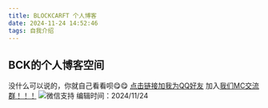 ```yaml
---
title: BLOCKCARFT 个人博客
date: 2024-11-24 14:52:46
tags: 自我介绍
---
```

## BCK的个人博客空间
没什么可以说的，你就自己看看呗😋😋
[点击链接加我为QQ好友](https://qm.qq.com/q/EfkPv83Oa6)
加入[我们MC交流群！！！](https://qm.qq.com/q/T0nj0davmK)
![微信支持](http://r.photo.store.qq.com/psc?/V52QaM1t3cdkLX01oy3M3MJt8R1oBIF7/TmEUgtj9EK6.7V8ajmQrEDCzroSsDvD5wfCPyiFhuYUedhFA4qh9nmwX4423WSgje*JiKlmyW*nvqyCi1V2.plGKupfkpAbkk15DEa*1bPk!/r)
编辑时间：2024/11/24